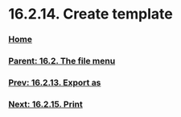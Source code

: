 # 16.2.14. Create template

### [Home](./00-home.md)
### [Parent: 16.2. The file menu](./16-02-00-the-file-menu.md)
### [Prev: 16.2.13. Export as](./16-02-13-export-as.md)
### [Next: 16.2.15. Print](./16-02-15-print.md)
